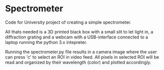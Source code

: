 # Spectrometer
Code for University project of creating a simple spectrometer. 

All thats needed is a 3D printed black box with a small slit to let light in, a diffraction grating and a webcam with a USB-interface connected to a laptop running the python 3.x intepreter.

Running the spectrometer.py file results in a camera image where the user can press 'c' to select an ROI in video feed. All pixels in selected ROI will be read and organized by their wavelength (color) and plotted accordingly. 
